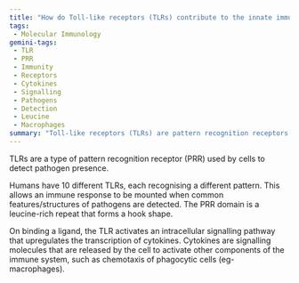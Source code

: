 ```yaml
---
title: "How do Toll-like receptors (TLRs) contribute to the innate immune response in humans?"
tags:
 - Molecular Immunology
gemini-tags:
 - TLR
 - PRR
 - Immunity
 - Receptors
 - Cytokines
 - Signalling
 - Pathogens
 - Detection
 - Leucine
 - Macrophages
summary: "Toll-like receptors (TLRs) are pattern recognition receptors that detect pathogens by recognizing their molecular patterns, triggering intracellular signaling pathways that lead to cytokine production and activation of the immune system."
---
```

TLRs are a type of pattern recognition receptor (PRR) used by cells to detect pathogen presence. 

Humans have 10 different TLRs, each recognising a different pattern. This allows an immune response to be mounted when common features/structures of pathogens are detected. The PRR domain is a leucine-rich repeat that forms a hook shape. 

On binding a ligand, the TLR activates an intracellular signalling pathway that upregulates the transcription of cytokines. Cytokines are signalling molecules that are released by the cell to activate other components of the immune system, such as chemotaxis of phagocytic cells (eg- macrophages).